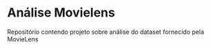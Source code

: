 # Análise Movielens


Repositório contendo projeto sobre análise do dataset fornecido pela MovieLens 
